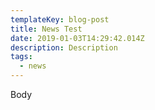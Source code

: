 ```yaml
---
templateKey: blog-post
title: News Test
date: 2019-01-03T14:29:42.014Z
description: Description
tags:
  - news
---
```

Body
